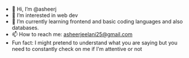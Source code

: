 - 👋 Hi, I’m @asheerj
- 👀 I’m interested in web dev
- 🌱 I’m currently learning frontend and basic coding languages and also databases.
-  📫 How to reach me: asheerjeelani25@gmail.com
  - Fun fact: I might pretend to understand what you are saying but you need to constantly check on me if I'm attentive or not

<!---
asheerj/asheerj is a ✨ special ✨ repository because its `README.md` (this file) appears on your GitHub profile.
You can click the Preview link to take a look at your changes.
--->
